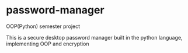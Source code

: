 # password-manager
OOP(Python) semester project

This is a secure desktop password manager built in the python language, implementing OOP and encryption